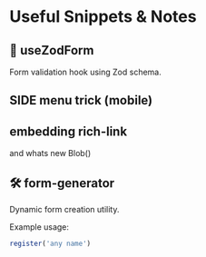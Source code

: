 # Useful Snippets & Notes

## 📝 useZodForm  
Form validation hook using Zod schema.

## SIDE menu trick (mobile)

## embedding rich-link
and whats new Blob()

## 🛠️ form-generator  
Dynamic form creation utility.

Example usage:
```ts
register('any name')

